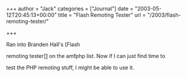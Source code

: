+++
author = "Jack"
categories = ["Journal"]
date = "2003-05-12T20:45:13+00:00"
title = "Flash Remoting Tester"
url = "/2003/flash-remoting-tester/"

+++

Ran into Branden Hall's [Flash
  

  
remoting tester][1] on the amfphp list. Now if I can just find time to
  

  
test the PHP remoting stuff, I might be able to use it.

 [1]: //www.communitymx.com/content/article.cfm?cid=E79F1303C1E096ED"